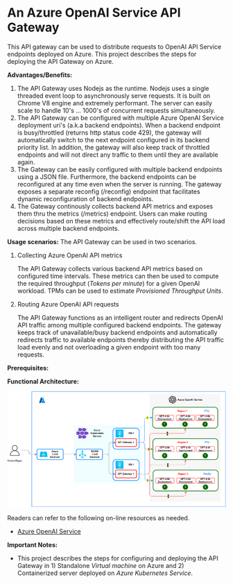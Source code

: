 # An Azure OpenAI Service API Gateway
This API gateway can be used to distribute requests to OpenAI API Service endpoints deployed on Azure.  This project describes the steps for deploying the API Gateway on Azure.

**Advantages/Benefits:**
1. The API Gateway uses Nodejs as the runtime.  Nodejs uses a single threaded event loop to asynchronously serve requests. It is built on Chrome V8 engine and extremely performant. The server can easily scale to handle 10's ... 1000's of concurrent requests simultaneously.
2. The API Gateway can be configured with multiple Azure OpenAI Service deployment uri's (a.k.a backend endpoints). When a backend endpoint is busy/throttled (returns http status code 429), the gateway will automatically switch to the next endpoint configured in its backend priority list.  In addition, the gateway will also keep track of throttled endpoints and will not direct any traffic to them until they are available again.
3. The Gateway can be easily configured with multiple backend endpoints using a JSON file.  Furthermore, the backend endpoints can be reconfigured at any time even when the server is running.  The gateway exposes a separate reconfig (/reconfig) endpoint that facilitates dynamic reconfiguration of backend endpoints.
4. The Gateway continously collects backend API metrics and exposes them thru the metrics (/metrics) endpoint.  Users can make routing decisions based on these metrics and effectively route/shift the API load across multiple backend endpoints.

**Usage scenarios:**
The API Gateway can be used in two scenarios.
1. Collecting Azure OpenAI API metrics

   The API Gateway collects various backend API metrics based on configured time intervals.  These metrics can then be used to compute the required throughput (*Tokens per minute*) for a given OpenAI workload.  TPMs can be used to estimate *Provisioned Throughput Units*.

2. Routing Azure OpenAI API requests

   The API Gateway functions as an intelligent router and redirects OpenAI API traffic among multiple configured backend endpoints.  The gateway keeps track of unavailable/busy backend endpoints and automatically redirects traffic to available endpoints thereby distributing the API traffic load evenly and not overloading a given endpoint with too many requests.  

**Prerequisites:**

**Functional Architecture:**

![alt tag](./images/az-openai-api-gateway-ra.PNG)

Readers can refer to the following on-line resources as needed.
- [Azure OpenAI Service](https://learn.microsoft.com/en-us/azure/ai-services/openai/)

**Important Notes:**
- This project describes the steps for configuring and deploying the API Gateway in 1) Standalone *Virtual machine* on Azure and 2) Containerized server deployed on *Azure Kubernetes Service*.

